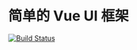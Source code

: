 # 简单的 Vue UI 框架 

[![Build Status](https://travis-ci.org/youyitian123/guluui.svg?branch=master)](https://travis-ci.org/youyitian123/guluui)
